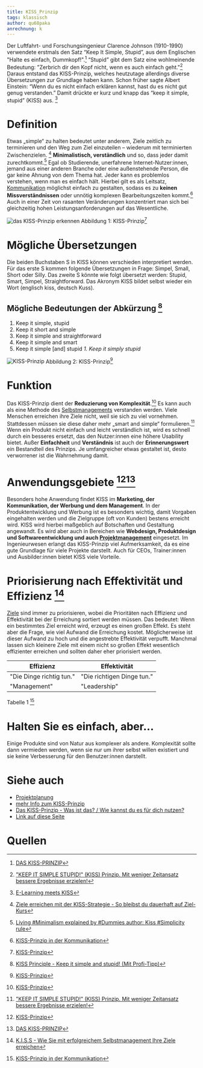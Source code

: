 ```yaml
---
title: KISS_Prinzip
tags: klassisch
author: qu68paka
anrechnung: k
---
```


Der Luftfahrt- und Forschungsingenieur Clarence Johnson (1910-1990) verwendete erstmals den Satz “Keep It Simple, Stupid”, aus dem Englischen "Halte es einfach, Dummkopf!".[^1] “Stupid” gibt dem Satz eine wohlmeinende Bedeutung: "Zerbrich dir den Kopf nicht, wenn es auch einfach geht."[^2] Daraus entstand das KISS-Prinzip, welches heutzutage allerdings diverse Übersetzungen zur Grundlage haben kann.
Schon früher sagte Albert Einstein: “Wenn du es nicht einfach erklären kannst, hast du es nicht gut genug verstanden.” Damit drückte er kurz und knapp das “keep it simple, stupid” (KISS) aus. [^3]


# Definition

Etwas „simple“ zu halten bedeutet unter anderem, Ziele zeitlich zu terminieren und den Weg zum Ziel einzuteilen – wiederum mit terminierten Zwischenzielen. [^11]
**Minimalistisch, verständlich** und so, dass jeder damit zurechtkommt.[^4] Egal ob Studierende, unerfahrene Internet-Nutzer:innen, jemand aus einer anderen Branche oder eine außenstehende Person, die gar keine Ahnung von dem Thema hat. Jeder kann es problemlos verstehen, wenn man es einfach hält.
Hierbei gilt es als Leitsatz, [Kommunikation](https://managingprojectssuccessfully.github.io/kb/Projektkommunikation.html) möglichst einfach zu gestalten, sodass es zu **keinen Missverständnissen** oder unnötig komplexen Bearbeitungszeiten kommt.[^5] Auch in einer Zeit von rasanten Veränderungen konzentriert man sich bei gleichzeitig hohen Leistungsanforderungen auf das Wesentliche. 


![das KISS-Prinzip erkennen](KISS_Prinzip/kiss-prinzip.png)
Abbildung 1: KISS-Prinzip[^6]


# Mögliche Übersetzungen

Die beiden Buchstaben S in KISS können verschieden interpretiert werden. Für das erste S kommen folgende Übersetzungen in Frage: Simpel, Small, Short oder Silly. Das zweite S könnte wie folgt übersetzt werden: Stupid, Smart, Simpel, Straightforward. Das Akronym KISS bildet selbst wieder ein Wort (englisch kiss, deutsch Kuss). 


## Mögliche Bedeutungen der Abkürzung [^7]

1. Keep it simple, stupid
2. Keep it short and simple 
4. Keep it simple and straightforward 
4. Keep it simple and smart
5. Keep it simple [and] stupid
   *1. Keep it simply stupid*

![KISS-Prinzip](KISS_Prinzip/500_F_40606983_EcXZHtkebO0aRseXhnKldBZSuqTTCv7G.jpg)
Abbildung 2: KISS-Prinzip[^8]


# Funktion

Das KISS-Prinzip dient der **Reduzierung von Komplexität**.[^9] Es kann auch als eine Methode des [Selbstmanagements](Self_Management.md) verstanden werden. Viele Menschen erreichen ihre Ziele nicht, weil sie sich zu viel vornehmen. Stattdessen müssen sie diese daher mehr „smart and simple“ formulieren.[^2] Wenn ein Produkt nicht einfach und leicht verständlich ist, wird es schnell durch ein besseres ersetzt, das den Nutzer:innen eine höhere Usability bietet.
Außer **Einfachheit** und **Verständnis** ist auch der **Erinnerungswert** ein Bestandteil des Prinzips. Je umfangreicher etwas gestaltet ist, desto verworrener ist die Wahrnehmung damit.


# Anwendungsgebiete [^9]**[^10]**

Besonders hohe Anwendung findet KISS im **Marketing, der Kommunikation, der Werbung und dem Management**. In der Produktentwicklung und Werbung ist es besonders wichtig, damit Vorgaben eingehalten werden und die Zielgruppe (oft von Kunden) bestens erreicht wird. KISS wird hierbei maßgeblich auf Botschaften und Gestaltung angewandt. Es wird aber auch in Bereichen wie **Webdesign, Produktdesign und Softwareentwicklung und auch [Projektmanagement](Projektmanagement.md)** eingesetzt. Im Ingenieurwesen erlangt das KISS-Prinzip viel Aufmerksamkeit, da es eine gute Grundlage für viele Projekte darstellt. Auch für CEOs, Trainer:innen und Ausbilder:innen bietet KISS viele Vorteile.


# Priorisierung nach Effektivität und Effizienz [^13]
[Ziele](Ziel_Planung.md) sind immer zu priorisieren, wobei die Prioritäten nach Effizienz und Effektivität bei der Erreichung sortiert werden müssen. Das bedeutet: Wenn ein bestimmtes Ziel erreicht wird, erzeugt es einen großen Effekt. Es steht aber die Frage, wie viel Aufwand die Erreichung kostet. Möglicherweise ist dieser Aufwand zu hoch und die angestrebte Effektivität verpufft. Manchmal lassen sich kleinere Ziele mit einem nicht so großen Effekt wesentlich effizienter erreichen und sollten daher eher priorisiert werden.

| Effizienz                | Effektivität                |
| -------------------------| --------------------------- |
| "Die Dinge richtig tun." | "Die richtigen Dinge tun."  |
| "Management"             | "Leadership"                |
Tabelle 1 [^12]

# Halten Sie es einfach, aber...

Einige Produkte sind von Natur aus komplexer als andere. Komplexität sollte dann vermieden werden, wenn sie nur um ihrer selbst willen existiert und sie keine Verbesserung für den Benutzer:innen darstellt.


# Siehe auch

* [Projektplanung](Projektplanung.md)
* [mehr Info zum KISS-Prinzip](https://startupwissen.biz/was-bedeutet-eigentlich-kiss)
* [Das KISS-Prinzip - Was ist das? / Wie kannst du es für dich nutzen?](https://www.youtube.com/watch?v=9q_nI2AkpKI&ab_channel=PhilippevonHogendorf)
* [Link auf diese Seite](KISS_Prinzip.md)


# Quellen

[^1]: [DAS KISS-PRINZIP](https://www.joker-agentur.de/das-kiss-prinzip/#top)
[^2]: ["KEEP IT SIMPLE STUPID!" (KISS) Prinzip. Mit weniger Zeitansatz bessere Ergebnisse erzielen!](https://www.youtube.com/watch?v=1gv8JNSlYio&ab_channel=DIEDIREKTKONTAKTER)
[^3]: [E-Learning meets KISS](https://www.hklearning.ch/e-learning-meets-kiss/)
[^4]: [Living #Minimalism explained by #Dummies author: Kiss #Simplicity rule](https://www.youtube.com/watch?v=k7AM9mcYpJ4&ab_channel=Minimalismus)
[^5]: [KISS-Prinzip in der Kommunikation](https://www.projektmagazin.de/glossarterm/kiss-prinzip)
[^6]: [KISS-Prinzip](https://stock.adobe.com/de/images/kiss-prinzip/40606983?as_campaign=ftmigration2&as_channel=dpcft&as_campclass=brand&as_source=ft_web&as_camptype=acquisition&as_audience=users&as_content=closure_asset-detail-page)
[^7]: [KISS Principle - Keep it simple and stupid! (Mit Profi-Tipp)](https://www.youtube.com/watch?v=_-pmzdQS5sI&ab_channel=DavidTielke)
[^8]: [KISS-Prinzip](https://stock.adobe.com/de/images/kiss-prinzip/40606983?as_campaign=ftmigration2&as_channel=dpcft&as_campclass=brand&as_source=ft_web&as_camptype=acquisition&as_audience=users&as_content=closure_asset-detail-page)
[^9]: [KISS-Prinzip](https://www.projektmagazin.de/glossarterm/kiss-prinzip)
[^10]: [DAS KISS-PRINZIP](https://www.arocom.de/fachbegriffe/projektmanagement/kiss-prinzip)
[^11]: [Ziele erreichen mit der KISS-Strategie - So bleibst du dauerhaft auf Ziel-Kurs](https://www.youtube.com/watch?v=6aJ7ZwMeBz4&ab_channel=UlrichM%C3%B6ssinger)
[^12]: [KISS-Prinzip in der Kommunikation](https://people-with-passion.com/kiss-effektivitaet-effizienz)
[^13]: [K.I.S.S - Wie Sie mit erfolgreichem Selbstmanagement Ihre Ziele erreichen](https://www.steinbeis-smt.com/blogreader/k-i-s-s-wie-sie-mit-erfolgreichem-selbstmanagement-ihre-ziele-erreichen.html)
